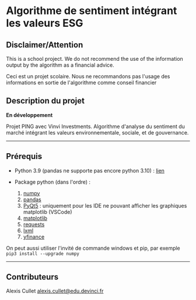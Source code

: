 # Algorithme de sentiment intégrant les valeurs ESG

## Disclaimer/Attention

<p>This is a school project. We do not recommend the use of the information output by the algorithm as a financial advice.</p>
<p>Ceci est un projet scolaire. Nous ne recommandons pas l'usage des informations en sortie de l'algorithme comme conseil financier</p>

## Description du projet

**En développement**

Projet PING avec Vinvi Investments.
Algorithme d'analyse du sentiment du marché intégrant les valeurs environnementale, sociale, et de gouvernance.

---

## Prérequis

* Python 3.9 (pandas ne supporte pas encore python 3.10) : [lien](https://www.python.org/downloads/release/python-397/)

* Package python (dans l'ordre) :
    1. [numpy](https://pypi.org/project/numpy/)
    2. [pandas](https://pypi.org/project/pandas/)
    3. [PyQt5](https://pypi.org/project/PyQt5/) : uniquement pour les IDE ne pouvant afficher les graphiques matplotlib (VSCode)
    4. [matplotlib](https://pypi.org/project/matplotlib/)
    5. [requests](https://pypi.org/project/requests/)
    6. [lxml](https://pypi.org/project/lxml/)
    7. [yfinance](https://pypi.org/project/yfinance/)

On peut aussi utiliser l'invité de commande windows et pip, par exemple `pip3 install --upgrade numpy`

---

## Contributeurs

Alexis Cullet <alexis.cullet@edu.devinci.fr>